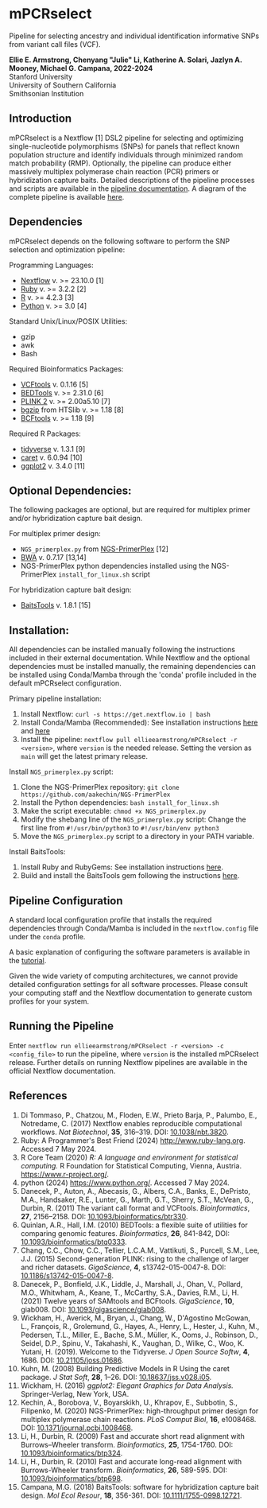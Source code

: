 # mPCRselect  
Pipeline for selecting ancestry and individual identification informative SNPs from variant call files (VCF).  

__Ellie E. Armstrong, Chenyang "Julie" Li, Katherine A. Solari, Jazlyn A. Mooney, Michael G. Campana, 2022-2024__  
Stanford University  
University of Southern California  
Smithsonian Institution  

## Introduction  
mPCRselect is a Nextflow [1] DSL2 pipeline for selecting and optimizing single-nucleotide polymorphisms (SNPs) for panels that reflect known population structure and identify individuals through minimized random match probability (RMP). Optionally, the pipeline can produce either massively multiplex polymerase chain reaction (PCR) primers or hybridization capture baits. Detailed descriptions of the pipeline processes and scripts are available in the [pipeline documentation](doc/pipeline_details.Md). A diagram of the complete pipeline is available [here](doc/mPCRselect.mmd).  

## Dependencies  
mPCRselect depends on the following software to perform the SNP selection and optimization pipeline:  

Programming Languages:  
* [Nextflow](https://www.nextflow.io/) v. >= 23.10.0 [1]  
* [Ruby](http://www.ruby-lang.org) v. >= 3.2.2 [2]  
* [R](https://www.r-project.org/) v. >= 4.2.3 [3]  
* [Python](https://www.python.org/) v. >= 3.0 [4]  

Standard Unix/Linux/POSIX Utilities:
* gzip  
* awk  
* Bash

Required Bioinformatics Packages:  
* [VCFtools](https://vcftools.github.io/index.html) v. 0.1.16 [5]  
* [BEDTools](https://bedtools.readthedocs.io/en/latest/) v. >= 2.31.0 [6]  
* [PLINK 2](https://www.cog-genomics.org/plink/2.0/) v. >= 2.00a5.10 [7]  
* [bgzip](http://www.htslib.org/) from HTSlib v. >= 1.18 [8]  
* [BCFtools](http://www.htslib.org/) v. >= 1.18 [9]  

Required R Packages:
* [tidyverse](https://www.tidyverse.org/) v. 1.3.1 [9]  
* [caret](https://topepo.github.io/caret/) v. 6.0.94 [10]  
* [ggplot2](https://ggplot2.tidyverse.org/) v. 3.4.0 [11]  

## Optional Dependencies:  
The following packages are optional, but are required for multiplex primer and/or hybridization capture bait design.  

For multiplex primer design:  
* `NGS_primerplex.py` from [NGS-PrimerPlex](https://github.com/aakechin/NGS-PrimerPlex) [12]  
* [BWA](http://bio-bwa.sourceforge.net/) v. 0.7.17 [13,14]
* NGS-PrimerPlex python dependencies installed using the NGS-PrimerPlex `install_for_linux.sh` script  

For hybridization capture bait design:  
* [BaitsTools](https://github.com/campanam/BaitsTools) v. 1.8.1 [15]  

## Installation:  
All dependencies can be installed manually following the instructions included in their external documentation. While Nextflow and the optional dependencies must be installed manually, the remaining dependencies can be installed using Conda/Mamba through the 'conda' profile included in the default mPCRselect configuration.  

Primary pipeline installation:  
1. Install Nextflow: `curl -s https://get.nextflow.io | bash`  
2. Install Conda/Mamba (Recommended): See installation instructions [here](https://conda.io/projects/conda/en/latest/user-guide/install/index.html) and [here](https://mamba.readthedocs.io/en/latest/installation.html#installation)  
3. Install the pipeline: `nextflow pull ellieearmstrong/mPCRselect -r <version>`, where `version` is the needed release. Setting the version as `main` will get the latest primary release.  

Install `NGS_primerplex.py` script:  
1. Clone the NGS-PrimerPlex repository: `git clone https://github.com/aakechin/NGS-PrimerPlex`  
2. Install the Python dependencies: `bash install_for_linux.sh`  
3. Make the script executable: `chmod +x NGS_primerplex.py`  
4. Modify the shebang line of the `NGS_primerplex.py` script: Change the first line from `#!/usr/bin/python3` to `#!/usr/bin/env python3` 
5. Move the `NGS_primerplex.py` script to a directory in your PATH variable.  

Install BaitsTools:  
1. Install Ruby and RubyGems: See installation instructions [here](http://www.ruby-lang.org).  
2. Build and install the BaitsTools gem following the instructions [here](https://github.com/campanam/BaitsTools).  

## Pipeline Configuration  
A standard local configuration profile that installs the required dependencies through Conda/Mamba is included in the `nextflow.config` file under the `conda` profile.  

A basic explanation of configuring the software parameters is available in the [tutorial](docs/TUTORIAL.Md).  

Given the wide variety of computing architectures, we cannot provide detailed configuration settings for all software processes. Please consult your computing staff and the Nextflow documentation to generate custom profiles for your system.  

## Running the Pipeline  
Enter `nextflow run ellieearmstrong/mPCRselect -r <version> -c <config_file>` to run the pipeline, where `version` is the installed mPCRselect release. Further details on running Nextflow pipelines are available in the official Nextflow documentation.  

## References  
1. Di Tommaso, P., Chatzou, M., Floden, E.W., Prieto Barja, P., Palumbo, E., Notredame, C. (2017) Nextflow enables reproducible computational workflows. *Nat Biotechnol*, __35__, 316–319. DOI: [10.1038/nbt.3820](https://www.nature.com/articles/nbt.3820).  
2. Ruby: A Programmer's Best Friend (2024) http://www.ruby-lang.org. Accessed 7 May 2024.  
3. R Core Team (2020) *R: A language and environment for statistical computing.* R Foundation for Statistical Computing, Vienna, Austria. https://www.r-project.org/.  
4. python (2024) https://www.python.org/. Accessed 7 May 2024.  
5. Danecek, P., Auton, A., Abecasis, G., Albers, C.A., Banks, E., DePristo, M.A., Handsaker, R.E., Lunter, G., Marth, G.T., Sherry, S.T., McVean, G., Durbin, R. (2011) The variant call format and VCFtools. *Bioinformatics*, __27__, 2156–2158. DOI: [10.1093/bioinformatics/btr330](https://academic.oup.com/bioinformatics/article/27/15/2156/402296).  
6. Quinlan, A.R., Hall, I.M. (2010) BEDTools: a flexible suite of utilities for comparing genomic features. *Bioinformatics*, __26__, 841-842, DOI: [10.1093/bioinformatics/btq0333](https://academic.oup.com/bioinformatics/article/26/6/841/244688).  
7. Chang, C.C., Chow, C.C., Tellier, L.C.A.M., Vattikuti, S., Purcell, S.M., Lee, J.J. (2015) Second-generation PLINK: rising to the challenge of larger and richer datasets. *GigaScience*, __4__, s13742-015-0047-8. DOI: [10.1186/s13742-015-0047-8](https://doi.org/10.1186/s13742-015-0047-8).  
8. Danecek, P., Bonfield, J.K., Liddle, J., Marshall, J., Ohan, V., Pollard, M.O., Whitwham, A., Keane, T., McCarthy, S.A., Davies, R.M., Li, H. (2021) Twelve years of SAMtools and BCFtools. *GigaScience*, __10__, giab008. DOI: [10.1093/gigascience/giab008](https://academic.oup.com/gigascience/article/10/2/giab008/6137722).  
9. Wickham, H., Averick, M., Bryan, J., Chang, W., D'Agostino McGowan, L., François, R., Grolemund, G., Hayes, A., Henry, L., Hester, J., Kuhn, M., Pedersen, T.L., Miller, E., Bache, S.M., Müller, K., Ooms, J., Robinson, D., Seidel, D.P., Spinu, V., Takahashi, K., Vaughan, D., Wilke, C., Woo, K. Yutani, H. (2019). Welcome to the Tidyverse. *J Open Source Softw*, __4__, 1686. DOI: [10.21105/joss.01686](https://joss.theoj.org/papers/10.21105/joss.01686).  
10. Kuhn, M. (2008) Building Predictive Models in R Using the caret package. *J Stat Soft*, __28__, 1–26. DOI: [10.18637/jss.v028.i05](https://doi.org/10.18637/jss.v028.i05).  
11. Wickham, H. (2016) *ggplot2: Elegant Graphics for Data Analysis.* Springer-Verlag, New York, USA.  
12. Kechin, A., Borobova, V., Boyarskikh, U., Khrapov, E., Subbotin, S., Filipenko, M. (2020) NGS-PrimerPlex: high-throughput primer design for multiplex polymerase chain reactions. *PLoS Comput Biol*, __16__, e1008468. DOI: [10.1371/journal.pcbi.1008468](https://doi.org/10.1371/journal.pcbi.1008468).  
13. Li, H., Durbin, R. (2009) Fast and accurate short read alignment with Burrows–Wheeler transform. *Bioinformatics*, __25__, 1754-1760. DOI: [10.1093/bioinformatics/btp324](https://doi.org/10.1093/bioinformatics/btp324).  
14. Li, H., Durbin, R. (2010) Fast and accurate long-read alignment with Burrows-Wheeler transform. *Bioinformatics*, __26__, 589-595. DOI: [10.1093/bioinformatics/btp698](https://doi.org/10.1093/bioinformatics/btp698).  
15. Campana, M.G. (2018) BaitsTools: software for hybridization capture bait design. *Mol Ecol Resour*, __18__, 356-361. DOI: [10.1111/1755-0998.12721](https://doi.org/10.1111/1755-0998.12721).  
